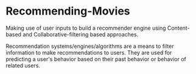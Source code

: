 # Recommending-Movies
Making use of user inputs to build a recommender engine using Content-based and Collaborative-filtering based approaches.

Recommendation systems/engines/algorithms are a means to filter information to make recommendations to users. 
They are used for predicting a user's behavior based on their past behavior or behavior of related users.
